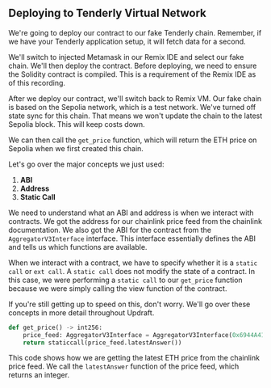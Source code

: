 ## Deploying to Tenderly Virtual Network

We're going to deploy our contract to our fake Tenderly chain. Remember, if we have your Tenderly application setup, it will fetch data for a second.

We'll switch to injected Metamask in our Remix IDE and select our fake chain. We'll then deploy the contract. Before deploying, we need to ensure the Solidity contract is compiled. This is a requirement of the Remix IDE as of this recording.

After we deploy our contract, we'll switch back to Remix VM. Our fake chain is based on the Sepolia network, which is a test network. We've turned off state sync for this chain. That means we won't update the chain to the latest Sepolia block. This will keep costs down.

We can then call the `get_price` function, which will return the ETH price on Sepolia when we first created this chain.

Let's go over the major concepts we just used:

1.  **ABI**
2.  **Address**
3.  **Static Call**

We need to understand what an ABI and address is when we interact with contracts. We got the address for our chainlink price feed from the chainlink documentation. We also got the ABI for the contract from the `AggregatorV3Interface` interface. This interface essentially defines the ABI and tells us which functions are available.

When we interact with a contract, we have to specify whether it is a `static call` or `ext call`. A `static call` does not modify the state of a contract. In this case, we were performing a `static call` to our `get_price` function because we were simply calling the view function of the contract.

If you're still getting up to speed on this, don't worry. We'll go over these concepts in more detail throughout Updraft.

```python
def get_price() -> int256:
    price_feed: AggregatorV3Interface = AggregatorV3Interface(0x6944A41769357215DE4FAC081bf1f309aDb)
    return staticcall(price_feed.latestAnswer())
```

This code shows how we are getting the latest ETH price from the chainlink price feed. We call the `latestAnswer` function of the price feed, which returns an integer.
